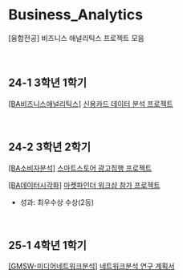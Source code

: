# Business_Analytics
[융합전공] 비즈니스 애널리틱스 프로젝트 모음
<br><br><br>
## 24-1 3학년 1학기
[[BA비즈니스애널리틱스]](https://github.com/eunkk01/Business_Analytics/tree/main/%EC%8B%A0%EC%9A%A9%EC%B9%B4%EB%93%9C_%EB%8D%B0%EC%9D%B4%ED%84%B0%EB%B6%84%EC%84%9D_%ED%94%84%EB%A1%9C%EC%A0%9D%ED%8A%B8) [신용카드 데이터 분석 프로젝트](https://github.com/eunkk01/Business_Analytics/blob/main/%EC%8B%A0%EC%9A%A9%EC%B9%B4%EB%93%9C_%EB%8D%B0%EC%9D%B4%ED%84%B0%EB%B6%84%EC%84%9D_%ED%94%84%EB%A1%9C%EC%A0%9D%ED%8A%B8/BA_%EC%8B%A0%EC%9A%A9%EC%B9%B4%EB%93%9C_%EB%8D%B0%EC%9D%B4%ED%84%B0%EB%B6%84%EC%84%9D_FINAL.pdf) 

<br>

## 24-2 3학년 2학기
[[BA소비자분석]](https://github.com/eunkk01/Business_Analytics/tree/main/%EC%86%8C%EB%B9%84%EC%9E%90%EB%B6%84%EC%84%9D_%EA%B4%91%EA%B3%A0%EC%A7%91%ED%96%89%ED%94%84%EB%A1%9C%EC%A0%9D%ED%8A%B8) [스마트스토어 광고집행 프로젝트](https://github.com/eunkk01/Business_Analytics/blob/main/%EC%86%8C%EB%B9%84%EC%9E%90%EB%B6%84%EC%84%9D_%EA%B4%91%EA%B3%A0%EC%A7%91%ED%96%89%ED%94%84%EB%A1%9C%EC%A0%9D%ED%8A%B8/%EC%86%8C%EB%B9%84%EC%9E%90%EB%B6%84%EC%84%9D_%EA%B4%91%EA%B3%A0%EC%84%B1%EA%B3%BC%EB%B3%B4%EA%B3%A0%EC%84%9C.pdf)

[[BA데이터시각화]](https://github.com/eunkk01/Business_Analytics/tree/main/%EC%BA%A0%ED%8D%BC%EC%8A%A4%ED%83%80%EC%9A%B4_%EB%A7%88%EC%BC%93%ED%8C%8C%EC%9D%B8%EB%8D%94_%EC%9B%8C%ED%81%AC%EC%83%B5) [마켓파인더 워크샵 참가 프로젝트](https://github.com/eunkk01/Business_Analytics/blob/main/%EC%BA%A0%ED%8D%BC%EC%8A%A4%ED%83%80%EC%9A%B4_%EB%A7%88%EC%BC%93%ED%8C%8C%EC%9D%B8%EB%8D%94_%EC%9B%8C%ED%81%AC%EC%83%B5/BA%EB%8D%B0%EC%9D%B4%ED%84%B0%EC%8B%9C%EA%B0%81%ED%99%94_%EB%A7%88%EC%BC%93%ED%8C%8C%EC%9D%B8%EB%8D%94_7%EC%A1%B0.pdf)

- 성과: 최우수상 수상(2등)

<br>

## 25-1 4학년 1학기
[[GMSW-미디어네트워크분석]](https://github.com/eunkk01/Business_Analytics/tree/main/%EB%84%A4%ED%8A%B8%EC%9B%8C%ED%81%AC%EB%B6%84%EC%84%9D) [네트워크분석 연구 계획서](https://github.com/eunkk01/Business_Analytics/blob/main/%EB%84%A4%ED%8A%B8%EC%9B%8C%ED%81%AC%EB%B6%84%EC%84%9D/GMSW_%EB%AF%B8%EB%94%94%EC%96%B4%EB%84%A4%ED%8A%B8%EC%9B%8C%ED%81%AC%EB%B6%84%EC%84%9D_%EC%97%B0%EA%B5%AC%EA%B3%84%ED%9A%8D%EC%84%9C.pdf)
